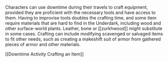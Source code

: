 Characters can use downtime during their travels to craft equipment, provided they are proficient with the necessary tools and have access to them. Having to improvise tools doubles the crafting time, and some item require materials that are hard to find in the Underdark, including wood and other surface-world plants. Leather, bone or [[zurkhwood]] might substitute in some cases. Crafting can include modifying scavenged or salvaged items to fit other needs, such as creating a makeshift suit of armor from gathered pieces of armor and other materials. 

[[Downtime Activity Crafting an Item]]